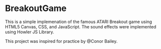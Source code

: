 # BreakoutGame

This is a simple implemenation of the famous ATARI Breakout game using HTML5 Canvas, CSS, and JavaScript. The sound effects were implemented using Howler JS Library. 

This project was inspired for practice by @Conor Bailey.
